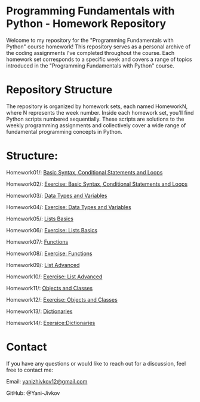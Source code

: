 # Programming Fundamentals with Python - Homework Repository

Welcome to my repository for the "Programming Fundamentals with Python" course homework! This repository serves as a personal archive of the coding assignments I've completed throughout the course. Each homework set corresponds to a specific week and covers a range of topics introduced in the "Programming Fundamentals with Python" course.

# Repository Structure

The repository is organized by homework sets, each named HomeworkN, where N represents the week number. Inside each homework set, you'll find Python scripts numbered sequentially. These scripts are solutions to the weekly programming assignments and collectively cover a wide range of fundamental programming concepts in Python.

# Structure:

Homework01/: [Basic Syntax, Conditional Statements and Loops](https://github.com/Yani-Jivkov/Python-Fundamentals/tree/main/Homework01)

Homework02/: [Exercise: Basic Syntax, Conditional Statements and Loops](https://github.com/Yani-Jivkov/Python-Fundamentals/tree/main/Homework02)

Homework03/: [Data Types and Variables](https://github.com/Yani-Jivkov/Python-Fundamentals/tree/main/Homework03)

Homework04/: [Exercise: Data Types and Variables](https://github.com/Yani-Jivkov/Python-Fundamentals/tree/main/Homework04)

Homework05/: [Lists Basics](https://github.com/Yani-Jivkov/Python-Fundamentals/tree/main/Homework05)

Homework06/: [Exercise: Lists Basics](https://github.com/Yani-Jivkov/Python-Fundamentals/tree/main/Homework06)

Homework07/: [Functions](https://github.com/Yani-Jivkov/Python-Fundamentals/tree/main/Homework07)

Homework08/: [Exercise: Functions](https://github.com/Yani-Jivkov/Python-Fundamentals/tree/main/Homework08)

Homework09/: [List Advanced](https://github.com/Yani-Jivkov/Python-Fundamentals/tree/main/Homework09)

Homework10/: [Exercise: List Advanced](https://github.com/Yani-Jivkov/Python-Fundamentals/tree/main/Homework10)

Homework11/: [Objects and Classes](https://github.com/Yani-Jivkov/Python-Fundamentals/tree/main/Homework11)

Homework12/: [Exercise: Objects and Classes](https://github.com/Yani-Jivkov/Python-Fundamentals/tree/main/Homework12)

Homework13/: [Dictionaries](https://github.com/Yani-Jivkov/Python-Fundamentals/tree/main/Homework13)

Homework14/: [Exersice:Dictionaries](https://github.com/Yani-Jivkov/Python-Fundamentals/tree/main/Homework14)

# Contact

If you have any questions or would like to reach out for a discussion, feel free to contact me:

Email: yanizhivkov12@gmail.com

GitHub: @Yani-Jivkov
